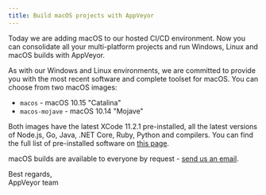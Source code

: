 ```yaml
---
title: Build macOS projects with AppVeyor
---
```


Today we are adding macOS to our hosted CI/CD environment. Now you can consolidate all your multi-platform projects and run Windows, Linux and macOS builds with AppVeyor.

As with our Windows and Linux environments, we are committed to provide you with the most recent software and complete toolset for macOS. You can choose from two macOS images:

* `macos` - macOS 10.15 "Catalina"
* `macos-mojave` - macOS 10.14 "Mojave"

Both images have the latest XCode 11.2.1 pre-installed, all the latest versions of Node.js, Go, Java, .NET Core, Ruby, Python and compilers. You can find the full list of pre-installed software on [this page](/docs/macos-images-software/).

macOS builds are available to everyone by request - [send us an email](mailto:team@appveyor.com?subject=macOS%20builds).

Best regards,<br>
AppVeyor team